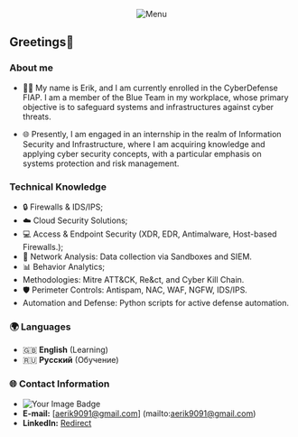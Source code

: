 <p align="center">
  <img src="https://media2.giphy.com/media/v1.Y2lkPTc5MGI3NjExdXhndTVtYTBtMGEzNzRsdmozMzRtM250cHIwY3QyZGdrMXBqN3h0dyZlcD12MV9pbnRlcm5hbF9naWZfYnlfaWQmY3Q9Zw/11zb8pY7ziYZig/giphy.gif" alt="Menu">
</p>

##  Greetings👋 

### About me
- 👨‍🎓 My name is Erik, and I am currently enrolled in the CyberDefense FIAP. I am a member of the Blue Team in my workplace, whose primary objective is to safeguard systems and infrastructures against cyber threats.

- 🌐 Presently, I am engaged in an internship in the realm of Information Security and Infrastructure, where I am acquiring knowledge and applying cyber security concepts, with a particular emphasis on systems protection and risk management.

### Technical Knowledge
- 🔒 Firewalls & IDS/IPS;
- ☁️ Cloud Security Solutions;
- 💻 Access & Endpoint Security (XDR, EDR, Antimalware, Host-based Firewalls.);
- 📡 Network Analysis: Data collection via Sandboxes and SIEM.
- 📊 Behavior Analytics;
- Methodologies: Mitre ATT&CK, Re&ct, and Cyber Kill Chain.
- 🛡️ Perimeter Controls: Antispam, NAC, WAF, NGFW, IDS/IPS.
- Automation and Defense: Python scripts for active defense automation.

### 🌍 Languages

- 🇬🇧 **English** (Learning)
- 🇷🇺 **Русский** (Обучение)
### 🌐 Contact Information
- <img src="https://tryhackme-badges.s3.amazonaws.com/SysFlamme.png" alt="Your Image Badge" />
- **E-mail:** [aerik9091@gmail.com] (mailto:aerik9091@gmail.com)
- **LinkedIn:** [Redirect](https://www.linkedin.com/in/erik-alves-b88685204/)

